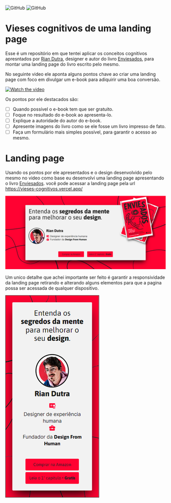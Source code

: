 ![GitHub](https://img.shields.io/github/license/vimigueloli/vieses_cognitivos?color=4e8dec) 
![GitHub](https://img.shields.io/badge/-Javascript-4e8dec?)

# Vieses cognitivos de uma landing page
Esse é um repositório em que tentei aplicar os conceitos cognitivos apresntados por [Rian Dutra](https://www.youtube.com/@DesignFromHuman), designer e autor do livro [Enviesados](https://www.amazon.com.br/ENVIESADOS-Psicologia-Cognitivos-produtos-servi%C3%A7os-ebook/dp/B0BMJPS4K3?), para montar uma landing page do livro escrito pelo mesmo.

No seguinte video ele aponta alguns pontos chave ao criar uma landing page com foco em divulgar um e-book para adiquirir uma boa conversão.

[![Watch the video](https://img.youtube.com/vi/1ztU9Y9TH2k/0.jpg)](https://www.youtube.com/shorts/1ztU9Y9TH2k)

Os pontos por ele destacados são:

- [ ] Quando possível o e-book tem que ser gratuito.
- [ ] Foque no resultado do e-book ao apresenta-lo.
- [ ] Explique a autoridade do autor do e-book.
- [ ] Apresente imagens do livro como se ele fosse um livro impresso de fato.
- [ ] Faça um formulário mais simples possível, para garantir o acesso ao mesmo.

# Landing page

Usando os pontos por ele apresentados e o design desenvolvido pelo mesmo no video como base eu desenvolvi uma landing page apresentando o livro [Enviesados](https://www.amazon.com.br/ENVIESADOS-Psicologia-Cognitivos-produtos-servi%C3%A7os-ebook/dp/B0BMJPS4K3?). você pode acessar a landing page pela url https://vieses-cognitivos.vercel.app/

![landing page](https://raw.githubusercontent.com/vimigueloli/vieses_cognitivos/main/public/assets/landing.png)

Um unico detalhe que achei importante ser feito é garantir a responsividade da landing page retirando e alterando alguns elementos  para que a pagina possa ser acessada de qualquer dispositivo.

![phone landing page](https://raw.githubusercontent.com/vimigueloli/vieses_cognitivos/main/public/assets/phone.png)



